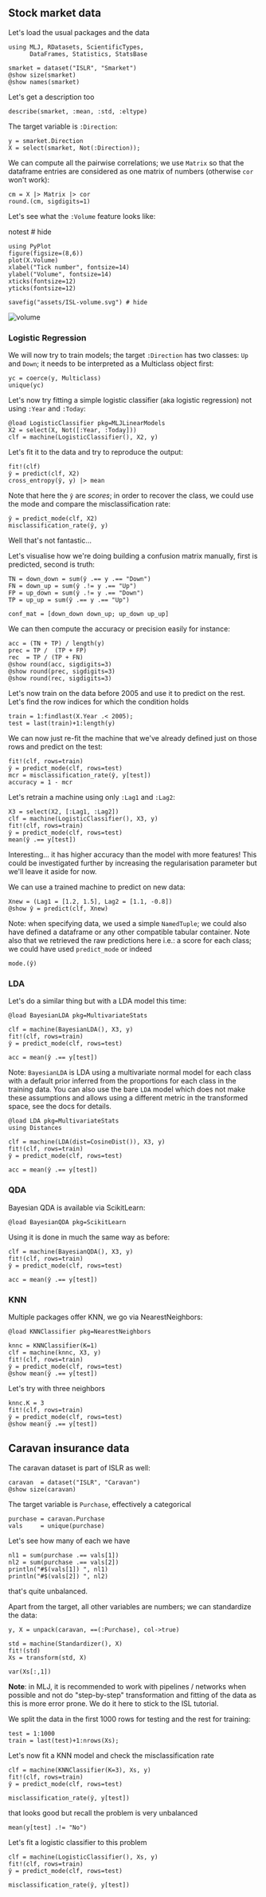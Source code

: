 <!--This file was generated, do not modify it.-->
## Stock market data

Let's load the usual packages and the data

```julia:ex1
using MLJ, RDatasets, ScientificTypes,
      DataFrames, Statistics, StatsBase

smarket = dataset("ISLR", "Smarket")
@show size(smarket)
@show names(smarket)
```

Let's get a description too

```julia:ex2
describe(smarket, :mean, :std, :eltype)
```

The target variable is `:Direction`:

```julia:ex3
y = smarket.Direction
X = select(smarket, Not(:Direction));
```

We can compute all the pairwise correlations; we use `Matrix` so that the dataframe entries are considered as one matrix of numbers (otherwise `cor` won't work):

```julia:ex4
cm = X |> Matrix |> cor
round.(cm, sigdigits=1)
```

Let's see what the `:Volume` feature looks like:

notest # hide

```julia:ex5
using PyPlot
figure(figsize=(8,6))
plot(X.Volume)
xlabel("Tick number", fontsize=14)
ylabel("Volume", fontsize=14)
xticks(fontsize=12)
yticks(fontsize=12)

savefig("assets/ISL-volume.svg") # hide
```

![volume](/assets/ISL-volume.svg)

### Logistic Regression

We will now try to train models; the target `:Direction` has two classes: `Up` and `Down`; it needs to be interpreted as a Multiclass object first:

```julia:ex6
yc = coerce(y, Multiclass)
unique(yc)
```

Let's now try fitting a simple logistic classifier (aka logistic regression) not using `:Year` and `:Today`:

```julia:ex7
@load LogisticClassifier pkg=MLJLinearModels
X2 = select(X, Not([:Year, :Today]))
clf = machine(LogisticClassifier(), X2, y)
```

Let's fit it to the data and try to reproduce the output:

```julia:ex8
fit!(clf)
ŷ = predict(clf, X2)
cross_entropy(ŷ, y) |> mean
```

Note that here the `ŷ` are _scores_; in order to recover the class, we could use the mode and compare the misclassification rate:

```julia:ex9
ŷ = predict_mode(clf, X2)
misclassification_rate(ŷ, y)
```

Well that's not fantastic...

Let's visualise how we're doing building a confusion matrix manually,
first is predicted, second is truth:

```julia:ex10
TN = down_down = sum(ŷ .== y .== "Down")
FN = down_up = sum(ŷ .!= y .== "Up")
FP = up_down = sum(ŷ .!= y .== "Down")
TP = up_up = sum(ŷ .== y .== "Up")

conf_mat = [down_down down_up; up_down up_up]
```

We can then compute the accuracy or precision easily for instance:

```julia:ex11
acc = (TN + TP) / length(y)
prec = TP /  (TP + FP)
rec  = TP / (TP + FN)
@show round(acc, sigdigits=3)
@show round(prec, sigdigits=3)
@show round(rec, sigdigits=3)
```

Let's now train on the data before 2005 and use it to predict on the rest.
Let's find the row indices for which the condition holds

```julia:ex12
train = 1:findlast(X.Year .< 2005);
test = last(train)+1:length(y)
```

We can now just re-fit the machine that we've already defined just on those rows and predict on the test:

```julia:ex13
fit!(clf, rows=train)
ŷ = predict_mode(clf, rows=test)
mcr = misclassification_rate(ŷ, y[test])
accuracy = 1 - mcr
```

Let's retrain a machine using only `:Lag1` and `:Lag2`:

```julia:ex14
X3 = select(X2, [:Lag1, :Lag2])
clf = machine(LogisticClassifier(), X3, y)
fit!(clf, rows=train)
ŷ = predict_mode(clf, rows=test)
mean(ŷ .== y[test])
```

Interesting... it has higher accuracy than the model with more features! This could be investigated further by increasing the regularisation parameter but we'll leave it aside for  now.

We can use a trained machine to predict on new data:

```julia:ex15
Xnew = (Lag1 = [1.2, 1.5], Lag2 = [1.1, -0.8])
@show ŷ = predict(clf, Xnew)
```

Note: when specifying data, we used a simple `NamedTuple`; we could also have defined a dataframe or any other compatible tabular container.
Note also that we retrieved the raw predictions here i.e.: a score for each class; we could have used `predict_mode` or indeed

```julia:ex16
mode.(ŷ)
```

### LDA

Let's do a similar thing but with a LDA model this time:

```julia:ex17
@load BayesianLDA pkg=MultivariateStats

clf = machine(BayesianLDA(), X3, y)
fit!(clf, rows=train)
ŷ = predict_mode(clf, rows=test)

acc = mean(ŷ .== y[test])
```

Note: `BayesianLDA` is LDA using a multivariate normal model for each class with a default prior inferred from the proportions for each class in the training data.
You can also use the bare `LDA` model which does not make these assumptions and allows using a different metric in the transformed space, see the docs for details.

```julia:ex18
@load LDA pkg=MultivariateStats
using Distances

clf = machine(LDA(dist=CosineDist()), X3, y)
fit!(clf, rows=train)
ŷ = predict_mode(clf, rows=test)

acc = mean(ŷ .== y[test])
```

### QDA

Bayesian QDA is available via ScikitLearn:

```julia:ex19
@load BayesianQDA pkg=ScikitLearn
```

Using it is done in much the same way as before:

```julia:ex20
clf = machine(BayesianQDA(), X3, y)
fit!(clf, rows=train)
ŷ = predict_mode(clf, rows=test)

acc = mean(ŷ .== y[test])
```

### KNN

Multiple packages offer KNN, we go via NearestNeighbors:

```julia:ex21
@load KNNClassifier pkg=NearestNeighbors

knnc = KNNClassifier(K=1)
clf = machine(knnc, X3, y)
fit!(clf, rows=train)
ŷ = predict_mode(clf, rows=test)
@show mean(ŷ .== y[test])
```

Let's try with three neighbors

```julia:ex22
knnc.K = 3
fit!(clf, rows=train)
ŷ = predict_mode(clf, rows=test)
@show mean(ŷ .== y[test])
```

## Caravan insurance data

The caravan dataset is part of ISLR as well:

```julia:ex23
caravan  = dataset("ISLR", "Caravan")
@show size(caravan)
```

The target variable is `Purchase`, effectively  a categorical

```julia:ex24
purchase = caravan.Purchase
vals     = unique(purchase)
```

Let's see how many of each we have

```julia:ex25
nl1 = sum(purchase .== vals[1])
nl2 = sum(purchase .== vals[2])
println("#$(vals[1]) ", nl1)
println("#$(vals[2]) ", nl2)
```

that's quite unbalanced.

Apart from the target, all other variables are numbers; we can standardize the data:

```julia:ex26
y, X = unpack(caravan, ==(:Purchase), col->true)

std = machine(Standardizer(), X)
fit!(std)
Xs = transform(std, X)

var(Xs[:,1])
```

**Note**: in MLJ, it is recommended to work with pipelines / networks when possible and not do "step-by-step" transformation and fitting of the data as this is more error prone. We do it here to stick to the ISL tutorial.

We split the data in the first 1000 rows for testing and the rest for training:

```julia:ex27
test = 1:1000
train = last(test)+1:nrows(Xs);
```

Let's now fit a KNN model and check the misclassification rate

```julia:ex28
clf = machine(KNNClassifier(K=3), Xs, y)
fit!(clf, rows=train)
ŷ = predict_mode(clf, rows=test)

misclassification_rate(ŷ, y[test])
```

that looks good but recall the problem is very unbalanced

```julia:ex29
mean(y[test] .!= "No")
```

Let's fit a logistic classifier to this problem

```julia:ex30
clf = machine(LogisticClassifier(), Xs, y)
fit!(clf, rows=train)
ŷ = predict_mode(clf, rows=test)

misclassification_rate(ŷ, y[test])
```

